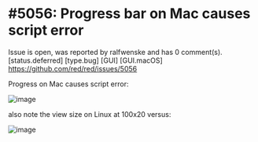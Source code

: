 
#5056: Progress bar on Mac causes script error
================================================================================
Issue is open, was reported by ralfwenske and has 0 comment(s).
[status.deferred] [type.bug] [GUI] [GUI.macOS]
<https://github.com/red/red/issues/5056>

Progress on Mac causes script error:

![image](https://user-images.githubusercontent.com/6076206/151450290-b3b6c9e6-e76a-4420-b6f2-5d029680d7a5.png)

also note the view size on Linux at 100x20 versus:

![image](https://user-images.githubusercontent.com/6076206/151450897-12612d46-c77a-4ef7-839f-1586d8976aa3.png)




